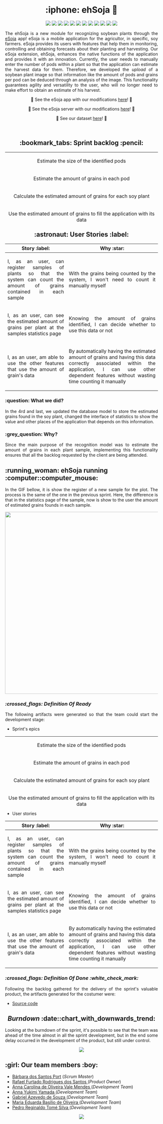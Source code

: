 
<h1 align="center">:iphone: ehSoja 🌱</h1>

<p align="center">
    <img src="https://img.shields.io/badge/Colab-F9AB00?style=for-the-badge&logo=googlecolab&color=525252"/>
    <img src="https://img.shields.io/badge/TensorFlow-FF6F00?style=for-the-badge&logo=tensorflow&logoColor=white"/>
    <img src="https://img.shields.io/badge/Keras-%23D00000.svg?style=for-the-badge&logo=Keras&logoColor=white"/>
    <img src="https://img.shields.io/badge/React_Native-20232A?style=for-the-badge&logo=react&logoColor=61DAFB"/>
    <img src="https://img.shields.io/badge/TypeScript-007ACC?style=for-the-badge&logo=typescript&logoColor=white"/>
    <img src="https://img.shields.io/badge/Python-3776AB?style=for-the-badge&logo=python&logoColor=white"/>
    <img src="https://img.shields.io/badge/Flask-000000?style=for-the-badge&logo=flask&logoColor=white"/>
    <img src="https://img.shields.io/badge/Node.js-43853D?style=for-the-badge&logo=node.js&logoColor=white"/>
    <img src="https://img.shields.io/badge/nestjs-%23E0234E.svg?style=for-the-badge&logo=nestjs&logoColor=white"/>
    <img src="https://img.shields.io/badge/PostgreSQL-316192?style=for-the-badge&logo=postgresql&logoColor=white"/>
    <img src="https://img.shields.io/badge/Firebase-039BE5?style=for-the-badge&logo=Firebase&logoColor=white"/>
    <img src="https://img.shields.io/badge/redis-%23DD0031.svg?&style=for-the-badge&logo=redis&logoColor=white"/>
</p>

<p align="justify">
The ehSoja is a new module for recognizing soybean plants through the <a href="https://github.com/cluster-8/esoja-mobile">eSoja</a> app! eSoja is a mobile application for the agricultor, in specific, soy farmers. eSoja provides its users with features that help them in monitoring, controlling and obtaining forecasts about their planting and harvesting. Our eSoja extension, ehSoja, enhances the native functions of the application and provides it with an innovation. Currently, the user needs to manually enter the number of pods within a plant so that the application can estimate the harvest data for them. Therefore, we developed the <i>upload</i> of a soybean plant image so that information like the amount of pods and grains per pod can be deduced through an analysis of the image. This functionality guarantees agility and versatility to the user, who will no longer need to make effort to obtain an estimate of his harvest.
</p>

<p align="center">🌱 See the eSoja app with our modifications <a href="https://github.com/barbaraport/esoja-mobile">here</a>! 🌿</p>
<p align="center">🌿 See the eSoja server with our modifications <a href="https://github.com/barbaraport/esoja-api">here</a>! 🌱</p>
<p align="center">🌱 See our dataset <a href="https://github.com/barbaraport/pods_dataset">here</a>! 🌿</p><br>

<h2 align="center">:bookmark_tabs: Sprint backlog :pencil:</h2>
<table height="230px">
    <tr>
        <td width="1000px"><p align="center">Estimate the size of the identified pods</p></td></tr>
    <tr>
        <td><p align="center">Estimate the amount of grains in each pod</p></td>
    <tr>
        <td><p align="center">Calculate the estimated amount of grains for each soy plant</p></td>
    <tr>
        <td><p align="center">Use the estimated amount of grains to fill the application with its data</p></td>
    <tr>
</table>

<h2 align="center">:astronaut: User Stories :label:</h2>
<table>
    <thead>
        <th>Story :label:</th>
        <th>Why :star:</th>
    </thead>
    <tr>
        <td><p align="justify">I, as an user, can register samples of plants so that the system can count the amount of grains contained in each sample</p></td>
        <td><p align="justify">With the grains being counted by the system, I won't need to count it manually myself</p></td>
    </tr>
    <tr>
        <td><p align="justify">I, as an user, can see the estimated amount of grains per plant at the samples statistics page</p></td>
        <td><p align="justify">Knowing the amount of grains identified, I can decide whether to use this data or not</p></td>
    </tr>
    <tr>
        <td><p align="justify"> I, as an user, am able to use the other features that use the amount of grain's data</p></td>
        <td><p align="justify">By automatically having the estimated amount of grains and having this data correctly associated within the application, I can use other dependent features without wasting time counting it manually</p></td>
    </tr>
</table>

<h3>:question: What we did?</h3>
<p align="justify">In the 4rd and last, we updated the database model to store the estimated grains found in the soy plant, changed the interface of statistics to show the value and other places of the application that depends on this information.
</p>

<h3>:grey_question: Why?</h3>
<p align="justify">Since the main purpose of the recognition model was to estimate the amount of grains in each plant sample, implementing this functionality ensures that all the backlog requested by the client are being attended.
</p>
  
<h2>:running_woman: ehSoja running :computer::computer_mouse:</h2>
<p align="justify">In the GIF bellow, it is show the register of a new sample for the plot. The process is the same of the one in the previous sprint. Here, the difference is that in the statistics page of the sample, now is show to the user the amount of estimated grains founds in each sample.
</p>
<p align="center">
  <img src="https://github.com/barbaraport/softtelie-ehsoja/blob/main/docs/MVPs/sprint_4/ehSoja-Sprint-4.gif" height="600px"/>
</p>
  
<h3><i>:crossed_flags: Definition Of Ready</i></h3>
<p align="justify">The following artifacts were generated so that the team could start the development stage:</p>

- Sprint's epics
<table height="230px">
    <tr>
        <td width="1000px"><p align="center">Estimate the size of the identified pods</p></td></tr>
    <tr>
        <td><p align="center">Estimate the amount of grains in each pod</p></td>
    <tr>
        <td><p align="center">Calculate the estimated amount of grains for each soy plant</p></td>
    <tr>
        <td><p align="center">Use the estimated amount of grains to fill the application with its data</p></td>
    <tr>
</table>

- User stories
<table>
    <thead>
        <th>Story :label:</th>
        <th>Why :star:</th>
    </thead>
    <tr>
        <td><p align="justify">I, as an user, can register samples of plants so that the system can count the amount of grains contained in each sample</p></td>
        <td><p align="justify">With the grains being counted by the system, I won't need to count it manually myself</p></td>
    </tr>
    <tr>
        <td><p align="justify">I, as an user, can see the estimated amount of grains per plant at the samples statistics page</p></td>
        <td><p align="justify">Knowing the amount of grains identified, I can decide whether to use this data or not</p></td>
    </tr>
    <tr>
        <td><p align="justify"> I, as an user, am able to use the other features that use the amount of grain's data</p></td>
        <td><p align="justify">By automatically having the estimated amount of grains and having this data correctly associated within the application, I can use other dependent features without wasting time counting it manually</p></td>
    </tr>
</table>

<h3><i>:crossed_flags: Definition Of Done :white_check_mark:</i></h3>
<p align="justify">Following the backlog gathered for the delivery of the sprint's valuable product, the artifacts generated for the costumer were:</p>

- [Source code](https://github.com/barbaraport/softtelie-ehsoja/tree/main/src)

<h2 align="center"><i>Burndown</i> :date::chart_with_downwards_trend:</h3>
<p align="justify">Looking at the burndown of the sprint, it's possible to see that the team was ahead of the time almost in all the sprint development, but in the end some delay occurred in the development of the product, but still under control.</p>
<p align="center">
  <img src="https://github.com/barbaraport/softtelie-ehsoja/blob/main/docs/Burndown/sprint_4.png"/>
</p>
  
<h2>:girl: Our team members :boy:</h2>
<ul>
    <li><a href="https://www.linkedin.com/in/b%C3%A1rbara-port-402158198/">Bárbara dos Santos Port</a> (<i>Scrum Master</i>)</li>
    <li><a href="https://www.linkedin.com/in/rafael-furtado-613a9712a/">Rafael Furtado Rodrigues dos Santos </a>(<i>Product Owner</i>)</li>
        <li><a href="https://www.linkedin.com/in/anna-carolina-de-oliveira-vale-mendes-372411b3">Anna Carolina de Oliveira Vale Mendes </a>(<i>Development Team</i>)</li>
    <li><a href="https://www.linkedin.com/in/anna-yukimi-yamada-6ba23b149/">Anna Yukimi Yamada </a>(<i>Development Team</i>)</li>
    <li><a href="https://www.linkedin.com/in/gabrielsouzati/">Gabriel Azevedo de Souza </a>(<i>Development Team</i>)</li>
    <li><a href="https://www.linkedin.com/in/mariaeduarda-oliveira/">Maria Eduarda Basílio de Oliveira </a>(<i>Development Team</i>)</li>
    <li><a href="https://www.linkedin.com/in/pedro-silva-18720b236/">Pedro Reginaldo Tomé Silva </a>(<i>Development Team</i>)</li>
</ul>
  
<p align="center">
  <img src="http://ForTheBadge.com/images/badges/built-with-love.svg"/>
</p>
